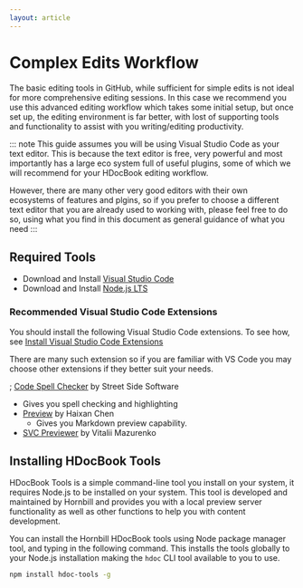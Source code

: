 ```yaml
---
layout: article
---
```

# Complex Edits Workflow
The basic editing tools in GitHub, while sufficient for simple edits is not ideal for more comprehensive editing sessions.  In this case we recommend you use this advanced editing workflow which takes some initial setup, but once set up, the editing environment is far better, with lost of supporting tools and functionality to assist with you writing/editing productivity. 

::: note
This guide assumes you will be using Visual Studio Code as your text editor. This is because the text editor is free, very powerful and most importantly has a large eco system full of useful plugins, some of which we will recommend for your HDocBook editing workflow.  

However, there are many other very good editors with their own ecosystems of features and plgins, so if you prefer to choose a different text editor that you are already used to working with, please feel free to do so, using what you find in this document as general guidance of what you need
:::

## Required Tools 

* Download and Install [Visual Studio Code](https://code.visualstudio.com/) 
* Download and Install [Node.js LTS](https://nodejs.org/en/)

### Recommended Visual Studio Code Extensions 
You should install the following Visual Studio Code extensions. To see how, see [Install Visual Studio Code Extensions](https://code.visualstudio.com/learn/get-started/extensions)

There are many such extension so if you are familiar with VS Code you may choose other extensions if they better suit your needs. 

; [Code Spell Checker](https://marketplace.visualstudio.com/items?itemName=streetsidesoftware.code-spell-checker) by Street Side Software
  * Gives you spell checking and highlighting
* [Preview](https://marketplace.visualstudio.com/items?itemName=searKing.preview-vscode) by Haixan Chen
  * Gives you Markdown preview capability. 
* [SVC Previewer](https://marketplace.visualstudio.com/items?itemName=vitaliymaz.vscode-svg-previewer) by Vitalii Mazurenko  


## Installing HDocBook Tools
HDocBook Tools is a simple command-line tool you install on your system, it requires Node.js to be installed on your system.  This tool is developed and maintained by Hornbill and provides you with a local preview server functionality as well as other functions to help you with content development. 

You can install the Hornbill HDocBook tools using Node package manager tool, and typing in the following command. This installs the tools globally to your Node.js installation making the `hdoc` CLI tool available to you to use.  

```bash
npm install hdoc-tools -g
```

## 